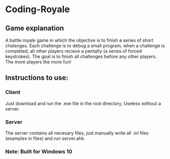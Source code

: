 # Coding-Royale
## Game explanation
A battle royale game in which the objective is to finish a series of short chalanges. Each challenge is to debug a small program, when a challenge is completed, all other players recieve a pentalty (a series of forced keystrokes). The goal is to finish all challenges before any other players. The more players the more fun!

## Instructions to use:
### Client
Just download and run the .exe file in the root directory, Useless without a server.
### Server
The server contains all necesary files, just manually write all .ini files (examples in files) and run server.ahk.

### Note: Built for Windows 10